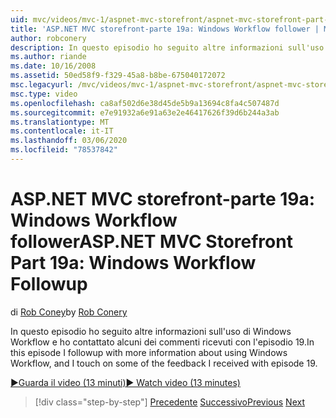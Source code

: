 ```yaml
---
uid: mvc/videos/mvc-1/aspnet-mvc-storefront/aspnet-mvc-storefront-part-19a-windows-workflow-followup
title: 'ASP.NET MVC storefront-parte 19a: Windows Workflow follower | Microsoft Docs'
author: robconery
description: In questo episodio ho seguito altre informazioni sull'uso di Windows Workflow e ho contattato alcuni dei commenti ricevuti con l'episodio 19.
ms.author: riande
ms.date: 10/16/2008
ms.assetid: 50ed58f9-f329-45a8-b8be-675040172072
msc.legacyurl: /mvc/videos/mvc-1/aspnet-mvc-storefront/aspnet-mvc-storefront-part-19a-windows-workflow-followup
msc.type: video
ms.openlocfilehash: ca8af502d6e38d45de5b9a13694c8fa4c507487d
ms.sourcegitcommit: e7e91932a6e91a63e2e46417626f39d6b244a3ab
ms.translationtype: MT
ms.contentlocale: it-IT
ms.lasthandoff: 03/06/2020
ms.locfileid: "78537842"
---
```

# <a name="aspnet-mvc-storefront-part-19a-windows-workflow-followup"></a><span data-ttu-id="36806-103">ASP.NET MVC storefront-parte 19a: Windows Workflow follower</span><span class="sxs-lookup"><span data-stu-id="36806-103">ASP.NET MVC Storefront Part 19a: Windows Workflow Followup</span></span>

<span data-ttu-id="36806-104">di [Rob Coney](https://github.com/robconery)</span><span class="sxs-lookup"><span data-stu-id="36806-104">by [Rob Conery](https://github.com/robconery)</span></span>

<span data-ttu-id="36806-105">In questo episodio ho seguito altre informazioni sull'uso di Windows Workflow e ho contattato alcuni dei commenti ricevuti con l'episodio 19.</span><span class="sxs-lookup"><span data-stu-id="36806-105">In this episode I followup with more information about using Windows Workflow, and I touch on some of the feedback I received with episode 19.</span></span>

[<span data-ttu-id="36806-106">&#9654;Guarda il video (13 minuti)</span><span class="sxs-lookup"><span data-stu-id="36806-106">&#9654; Watch video (13 minutes)</span></span>](https://channel9.msdn.com/Blogs/ASP-NET-Site-Videos/aspnet-mvc-storefront-part-19a-windows-workflow-followup)

> [!div class="step-by-step"]
> <span data-ttu-id="36806-107">[Precedente](aspnet-mvc-storefront-part-19-processing-orders-with-windows-workflow.md)
> [Successivo](aspnet-mvc-storefront-part-20-logging.md)</span><span class="sxs-lookup"><span data-stu-id="36806-107">[Previous](aspnet-mvc-storefront-part-19-processing-orders-with-windows-workflow.md)
[Next](aspnet-mvc-storefront-part-20-logging.md)</span></span>
